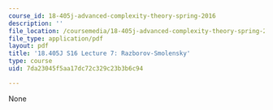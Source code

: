 ```yaml
---
course_id: 18-405j-advanced-complexity-theory-spring-2016
description: ''
file_location: /coursemedia/18-405j-advanced-complexity-theory-spring-2016/7da23045f5aa17dc72c329c23b3b6c94_MIT18_405JS16_Razborov.pdf
file_type: application/pdf
layout: pdf
title: '18.405J S16 Lecture 7: Razborov-Smolensky'
type: course
uid: 7da23045f5aa17dc72c329c23b3b6c94

---
```

None